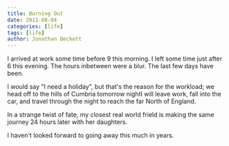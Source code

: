 ```yaml
---
title: Burning Out
date: 2011-08-04
categories: [life]
tags: [life]
author: Jonathan Beckett
---
```


I arrived at work some time before 9 this morning. I left some time just after 6 this evening. The hours inbetween were a blur. The last few days have been.

I would say "I need a holiday", but that's the reason for the workload; we head off to the hills of Cumbria tomorrow nightI will leave work, fall into the car, and travel through the night to reach the far North of England.

In a strange twist of fate, my closest real world frield is making the same journey 24 hours later with her daughters.

I haven't looked forward to going away this much in years.